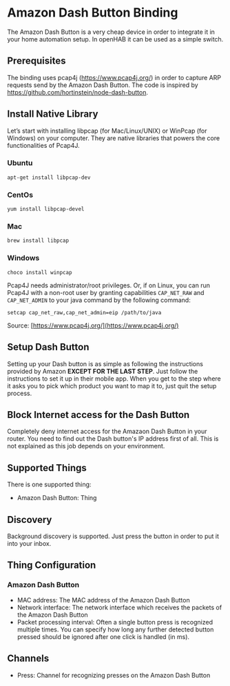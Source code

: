 # Amazon Dash Button Binding

The Amazon Dash Button is a very cheap device in order to integrate it in your home automation setup. In openHAB it can be used as a simple switch.

## Prerequisites

The binding uses pcap4j (https://www.pcap4j.org/) in order to capture ARP requests send by the Amazon Dash Button. The code is inspired by https://github.com/hortinstein/node-dash-button.


## Install Native Library

Let’s start with installing libpcap (for Mac/Linux/UNIX) or WinPcap (for Windows) on your computer. They are native libraries that powers the core functionalities of Pcap4J.

### Ubuntu

```
apt-get install libpcap-dev
```

### CentOs

```
yum install libpcap-devel
```

### Mac

```
brew install libpcap
```

### Windows

```
choco install winpcap
```


Pcap4J needs administrator/root privileges.
Or, if on Linux, you can run Pcap4J with a non-root user by granting capabilities `CAP_NET_RAW` and `CAP_NET_ADMIN`
to your java command by the following command: 

```
setcap cap_net_raw,cap_net_admin=eip /path/to/java
```

Source: [https://www.pcap4j.org/](https://www.pcap4j.org/)

## Setup Dash Button

Setting up your Dash button is as simple as following the instructions provided by Amazon **EXCEPT FOR THE LAST STEP**. Just follow the instructions to set it up in their mobile app. When you get to the step where it asks you to pick which product you want to map it to, just quit the setup process.

## Block Internet access for the Dash Button

Completely deny internet access for the Amazaon Dash Button in your router. You need to find out the Dash button's IP address first of all. This is not explained as this job depends on your environment.


## Supported Things

There is one supported thing:

* Amazon Dash Button: Thing 

## Discovery

Background discovery is supported. Just press the button in order to put it into your inbox.

## Thing Configuration

### Amazon Dash Button

* MAC address: The MAC address of the Amazon Dash Button
* Network interface: The network interface which receives the packets of the Amazon Dash Button
* Packet processing interval: Often a single button press is recognized multiple times. You can specify how long any further detected button pressed should be ignored after one click is handled (in ms).

## Channels

* Press: Channel for recognizing presses on the Amazon Dash Button

